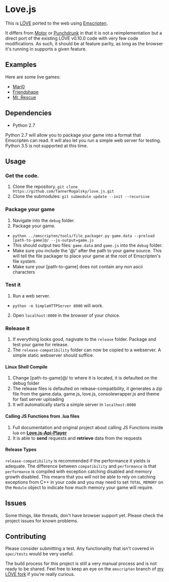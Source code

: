 Love.js
============

This is [LÖVE](https://love2d.org/) ported to the web using [Emscripten](https://kripken.github.io/emscripten-site/).

It differs from [Motor](https://github.com/rnlf/motor) or [Punchdrunk](https://github.com/TannerRogalsky/punchdrunk) in that it is not a reimplementation but a direct port of the existing LÖVE v0.10.0 code with very few code modifications. As such, it should be at feature parity, as long as the browser it's running in supports a given feature.

## Examples
Here are some live games:

- [Mari0](http://tannerrogalsky.com/mari0/)
- [Friendshape](http://tannerrogalsky.com/friendshape)
- [Mr. Rescue](http://tannerrogalsky.com/mrrescue/)

## Dependencies
- Python 2.7

Python 2.7 will allow you to package your game into a format that Emscripten can read. It will also let you run a simple web server for testing. Python 3.5 is not supported at this time.

## Usage
### Get the code.
1. Clone the repository. `git clone https://github.com/TannerRogalsky/love.js.git`
2. Clone the submodules: `git submodule update --init --recursive`

### Package your game
1. Navigate into the `debug` folder.
2. Package your game.
  - `python ../emscripten/tools/file_packager.py game.data --preload [path-to-game]@/ --js-output=game.js`
  - This should output two files: `game.data` and `game.js` into the `debug` folder.
  - Make sure you include the '@/' after the path to your game source. This will tell the file packager to place your game at the root of Emscripten's file system.
  - Make sure your [path-to-game] does not contain any non ascii characters

### Test it
1. Run a web server.
  - `python -m SimpleHTTPServer 8000` will work.
2. Open `localhost:8000` in the browser of your choice.

### Release it
1. If everything looks good, nagivate to the `release` folder. Package and test your game for release.
2. The `release-compatibility` folder can now be copied to a webserver. A simple static webserver should suffice.

#### Linux Shell Compile
1. Change [path-to-game]@/ to where it is located, it is defaulted on the debug folder
2. The release files is defaulted on release-compatibility, it generates a zip file from the game.data, game.js, love.js, consolewrapper.js and theme for fast server uploading
3. It will automatically starts a simple server in `localhost:8000`

#### Calling JS Functions from .lua files
1. Full documentation and original project about calling JS Functions inside lua on **[Love.js-Api-Player](https://github.com/MrcSnm/Love.js-Api-Player)**
2. It is able to **send** requests and **retrieve** data from the requests

#### Release Types
`release-compatibility` is recommended if the performance it yields is adequate. The difference between `compatibility` and `performance` is that `performance` is compiled with exception catching disabled and memory growth disabled. This means that you will not be able to rely on catching exceptions from C++ in your code and you may need to set `TOTAL_MEMORY` on the `Module` object to indicate how much memory your game will require.

## Issues
Some things, like threads, don't have browser support yet. Please check the project issues for known problems.

## Contributing
Please consider submitting a test. Any functionality that isn't covered in `spec/tests` would be very useful.

The build process for this project is still a very manual process and is not ready to be shared. Feel free to keep an eye on the `emscripten` branch of [my LÖVE fork](https://bitbucket.org/TannerRogalsky/love) if you're really curious.

